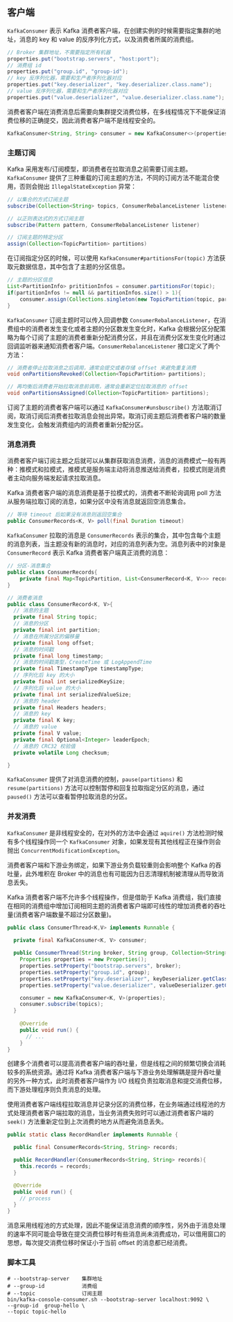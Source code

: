 ## 客户端
`KafkaConsumer` 表示 Kafka 消费者客户端，在创建实例的时候需要指定集群的地址，消息的 key 和 value 的反序列化方式，以及消费者所属的消费组。
```java
// Broker 集群地址，不需要指定所有机器
properties.put("bootstrap.servers", "host:port");
// 消费组 id
properties.put("group.id", "group-id");
// key 反序列化器，需要和生产者序列化器对应
properties.put("key.deserializer", "key.deserializer.class.name");
// value 反序列化器，需要和生产者序列化器对应
properties.put("value.deserializer", "value.deserializer.class.name");
```
消费者客户端在消费消息后需要向集群提交消费位移，在多线程情况下不能保证消费位移的正确提交，因此消费者客户端不是线程安全的。
```java
KafkaConsumer<String, String> consumer = new KafkaConsumer<>(properties);
```

### 主题订阅
Kafka 采用发布/订阅模型，即消费者在拉取消息之前需要订阅主题。`KafkaConsumer` 提供了三种重载的订阅主题的方法，不同的订阅方法不能混合使用，否则会抛出 `IllegalStateException` 异常：
```java
// 以集合的方式订阅主题
subscribe(Collection<String> topics, ConsumerRebalanceListener listener)

// 以正则表达式的方式订阅主题
subscribe(Pattern pattern, ConsumerRebalanceListener listener)

// 订阅主题的特定分区
assign(Collection<TopicPartition> partitions)
```
在订阅指定分区的时候，可以使用 `KafkaConsumer#partitionsFor(topic)` 方法获取元数据信息，其中包含了主题的分区信息。
```java
// 主题的分区信息
List<PartitionInfo> prititionInfos = consumer.partitionsFor(topic);
if(partitionInfos != null && partitionInfos.size() > 1){
    consumer.assign(Collections.singleton(new TopicPartition(topic, partitionInfos.get(0).partition)))
}
```
`KafkaConsumer` 订阅主题时可以传入回调参数 `ConsumerRebalanceListener`，在消费组中的消费者发生变化或者主题的分区数发生变化时，Kafka 会根据分区分配策略为每个订阅了主题的消费者重新分配消费分区，并且在消费分区发生变化时通过回调监听器来通知消费者客户端。`ConsumerRebalanceListener` 接口定义了两个方法：
```java
// 消费者停止拉取消息之后调用，通常会提交或者存储 offset 来避免重复消费
void onPartitionsRevoked(Collection<TopicPartition> partitions);

// 再均衡后消费者开始拉取消息前调用，通常会重新定位拉取消息的 offset
void onPartitionsAssigned(Collection<TopicPartition> partitions);
```
订阅了主题的消费者客户端可以通过 `KafkaConsumer#unsbuscribe()` 方法取消订阅，取消订阅后消费者拉取消息会抛出异常。取消订阅主题后消费者客户端的数量发生变化，会触发消费组内的消费者重新分配分区。

### 消息消费

消费者客户端订阅主题之后就可以从集群获取消息消费，消息的消费模式一般有两种：推模式和拉模式，推模式是服务端主动将消息推送给消费者，拉模式则是消费者主动向服务端发起请求拉取消息。

Kafka 消费者客户端的消息消费是基于拉模式的，消费者不断轮询调用 poll 方法从服务端拉取订阅的消息，如果分区中没有消息就返回空消息集合。
```java
// 等待 timeout 后如果没有消息则返回空集合
public ConsumerRecords<K, V> poll(final Duration timeout)
```
`KafkaConsumer` 拉取的消息是 `ConsumerRecords` 表示的集合，其中包含每个主题的消息列表，当主题没有新的消息时，对应的消息列表为空。消息列表中的对象是 `ConsumerRecord` 表示 Kafka 消费者客户端真正消费的消息：
```java
// 分区-消息集合
public class ConsumerRecords{
    private final Map<TopicPartition, List<ConsumerRecord<K, V>>> records;
}

// 消费者消息
public class ConsumerRecord<K, V>{
  // 消息的主题
  private final String topic;
  // 消息的分区
  private final int partition;
  // 消息在所属分区的偏移量
  private final long offset;
  // 消息的时间戳
  private final long timestamp;
  // 消息的时间戳类型，CreateTime 或 LogAppendTime
  private final TimestampType timestampType;
  // 序列化后 key 的大小
  private final int serializedKeySize;
  // 序列化后 value 的大小
  private final int serializedValueSize;
  // 消息的 header
  private final Headers headers;
  // 消息的 key
  private final K key;
  // 消息的 value
  private final V value;
  private final Optional<Integer> leaderEpoch;
  // 消息的 CRC32 校验值
  private volatile Long checksum;

}
```
`KafkaConsumer` 提供了对消息消费的控制，`pause(partitions)` 和 `resume(partitions)` 方法可以控制暂停和回复拉取指定分区的消息，通过 `paused()` 方法可以查看暂停拉取消息的分区。

### 并发消费
`KafkaConsumer` 是非线程安全的，在对外的方法中会通过 `aquire()` 方法检测时候有多个线程操作同一个 `KafkaConsumer` 对象，如果发现有其他线程正在操作则会抛出 `ConcurrentModificationException`。

消费者客户端和下游业务绑定，如果下游业务负载较重则会影响整个 Kafka 的吞吐量，此外堆积在 Broker 中的消息也有可能因为日志清理机制被清理从而导致消息丢失。

Kafka 消费者客户端不允许多个线程操作，但是借助于 Kafka 消费组，我们直接在相同的消费组中增加订阅相同主题的消费者客户端即可线性的增加消费者的吞吐量(消费者客户端数量不超过分区数量)。
```java
public class ConsumerThread<K,V> implements Runnable {
  
  private final KafkaConsumer<K, V> consumer;

  public ConsumerThread(String broker, String group, Collection<String> topics, K keyDeserializer, V valueDeserializer){
    Properties properties = new Properties();
    properties.setProperty("bootstrap.servers", broker);
    properties.setProperty("group.id", group);
    properties.setProperty("key.deserializer", keyDeserializer.getClass().getName());
    properties.setProperty("value.deserializer", valueDeserializer.getClass().getName());

    consumer = new KafkaConsumer<K, V>(properties);
    consumer.subscribe(topics);
  }
 
    @Override
    public void run() {
      // ...
    }
}
```
创建多个消费者可以提高消费者客户端的吞吐量，但是线程之间的频繁切换会消耗较多的系统资源。通过将 Kafka 消费者客户端与下游业务处理解耦是提升吞吐量的另外一种方式，此时消费者客户端作为 I/O 线程负责拉取消息和提交消费位移，而下游处理程序则负责消息的处理。

使用消费者客户端线程拉取消息并记录分区的消费位移，在业务端通过线程池的方式处理消费者客户端拉取的消息，当业务消费失败时可以通过消费者客户端的 `seek()` 方法重新定位到上次消费的地方从而避免消息丢失。
```java
public static class RecordHandler implements Runnable {

  public final ConsumerRecords<String, String> records;

  public RecordHandler(ConsumerRecords<String, String> records){
    this.records = records;
  }

  @Override
  public void run() {
    // process
  }
}
```
消息采用线程池的方式处理，因此不能保证消息消费的顺序性，另外由于消息处理的速率不同可能会导致在提交消费位移时有些消息尚未消费成功，可以借用窗口的思想，每次提交消费位移时保证小于当前 offset 的消息都已经消费。

### 脚本工具

```shell script
# --bootstrap-server    集群地址
# --group-id            消费组
# --topic               订阅主题
bin/kafka-console-consumer.sh --bootstrap-server localhost:9092 \
--group-id  group-hello \
--topic topic-hello
```